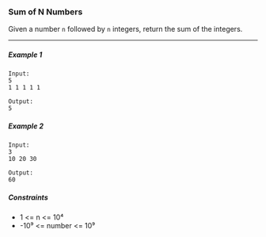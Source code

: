 ### Sum of N Numbers

Given a number `n` followed by `n` integers, return the sum of the integers.

---

##### Example 1
```
Input:  
5  
1 1 1 1 1  

Output:  
5
```

##### Example 2
```
Input:  
3  
10 20 30  

Output:  
60
```

##### Constraints
- 1 <= n <= 10⁴  
- -10⁹ <= number <= 10⁹
